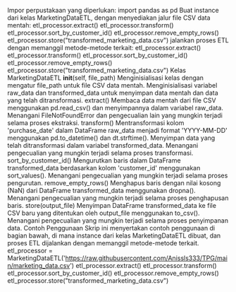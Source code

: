 Impor perpustakaan yang diperlukan:
import pandas as pd
Buat instance dari kelas MarketingDataETL, dengan menyediakan jalur file CSV data mentah:
etl_processor.extract()
etl_processor.transform()
etl_processor.sort_by_customer_id()
etl_processor.remove_empty_rows()
etl_processor.store("transformed_marketing_data.csv")
jalankan proses ETL dengan memanggil metode-metode terkait:
etl_processor.extract()
etl_processor.transform()
etl_processor.sort_by_customer_id()
etl_processor.remove_empty_rows()
etl_processor.store("transformed_marketing_data.csv")
Kelas MarketingDataETL
__init__(self, file_path)
Menginisialisasi kelas dengan mengatur file_path untuk file CSV data mentah.
Menginisialisasi variabel raw_data dan transformed_data untuk menyimpan data mentah dan data yang telah ditransformasi.
extract()
Membaca data mentah dari file CSV menggunakan pd.read_csv() dan menyimpannya dalam variabel raw_data.
Menangani FileNotFoundError dan pengecualian lain yang mungkin terjadi selama proses ekstraksi.
transform()
Mentransformasi kolom 'purchase_date' dalam DataFrame raw_data menjadi format 'YYYY-MM-DD' menggunakan pd.to_datetime() dan dt.strftime().
Menyimpan data yang telah ditransformasi dalam variabel transformed_data.
Menangani pengecualian yang mungkin terjadi selama proses transformasi.
sort_by_customer_id()
Mengurutkan baris dalam DataFrame transformed_data berdasarkan kolom 'customer_id' menggunakan sort_values().
Menangani pengecualian yang mungkin terjadi selama proses pengurutan.
remove_empty_rows()
Menghapus baris dengan nilai kosong (NaN) dari DataFrame transformed_data menggunakan dropna().
Menangani pengecualian yang mungkin terjadi selama proses penghapusan baris.
store(output_file)
Menyimpan DataFrame transformed_data ke file CSV baru yang ditentukan oleh output_file menggunakan to_csv().
Menangani pengecualian yang mungkin terjadi selama proses penyimpanan data.
Contoh Penggunaan
Skrip ini menyertakan contoh penggunaan di bagian bawah, di mana instance dari kelas MarketingDataETL dibuat, dan proses ETL dijalankan dengan memanggil metode-metode terkait.
etl_processor = MarketingDataETL('https://raw.githubusercontent.com/Anissls333/TPG/main/marketing_data.csv')
etl_processor.extract()
etl_processor.transform()
etl_processor.sort_by_customer_id()
etl_processor.remove_empty_rows()
etl_processor.store("transformed_marketing_data.csv")

